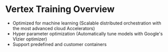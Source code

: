 # Vertex Training Overview

* Optimized for machine learning (Scalable distributed orchestration with the most advanced cloud Accelerators)
* Hyper parameter optimization (Automatically tune models with Google's VIzier optimizer)
* Support predefined and customer containers